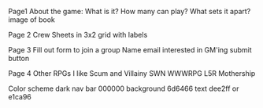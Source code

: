 Page1
    About the game:
    What is it?
    How many can play?
    What sets it apart?
    image of book

Page 2
    Crew Sheets in 3x2 grid with labels

Page 3
    Fill out form to join a group
    Name
    email
    interested in GM'ing
    submit button

Page 4
    Other RPGs I like
    Scum and Villainy
    SWN
    WWWRPG
    L5R
    Mothership

Color scheme
dark
nav bar 000000
background 6d6466
text dee2ff or e1ca96
